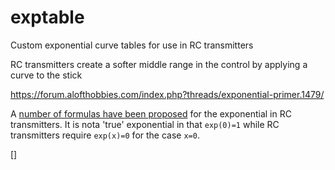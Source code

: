 # exptable
Custom exponential curve tables for use in RC transmitters

RC transmitters create a softer middle range in the control by applying a curve to the stick

https://forum.alofthobbies.com/index.php?threads/exponential-primer.1479/

A [number of formulas have been proposed](https://www.rcgroups.com/forums/showthread.php?1675540-who-know-the-algorithm-for-exponential-curve-in-RC) for the exponential in RC transmitters.
It is nota 'true' exponential in that ```exp(0)=1``` while RC transmitters require
```exp(x)=0``` for the case  ```x=0```.

[]